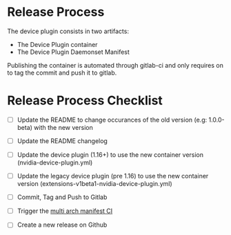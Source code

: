 # Release Process

The device plugin consists in two artifacts:
- The Device Plugin container
- The Device Plugin Daemonset Manifest

Publishing the container is automated through gitlab-ci and only requires on to tag the commit and push it to gitlab.

# Release Process Checklist
- [ ] Update the README to change occurances of the old version (e.g: 1.0.0-beta) with the new version
- [ ] Update the README changelog

- [ ] Update the device plugin (1.16+) to use the new container version (nvidia-device-plugin.yml)
- [ ] Update the legacy device plugin (pre 1.16) to use the new container version (extensions-v1beta1-nvidia-device-plugin.yml)
- [ ] Commit, Tag and Push to Gitlab
- [ ] Trigger the [multi arch manifest CI](https://gitlab.com/nvidia/container-images/dockerhub-manifests)

- [ ] Create a new release on Github
